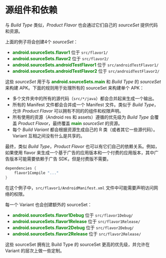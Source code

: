 # 源组件和依赖

与 *Build Type* 类似，*Product Flavor* 也会通过它们自己的 *sourceSet* 提供代码和资源。

上面的例子将会创建4个 *sourceSet*：

* **<font color='green'>android.sourceSets.flavor1</font>**
位于 `src/flavor1/`
* **<font color='green'>android.sourceSets.flavor2</font>**
位于 `src/flavor2/`
* **<font color='green'>android.sourceSets.androidTestFlavor1</font>**
位于 `src/androidTestFlavor1/`
* **<font color='green'>android.sourceSets.androidTestFlavor2</font>**
位于 `src/androidTestFlavor2/`

这些 *sourceSet* 用于与 **<font color='green'>android.sourceSets.main</font>** 和 *Build Type* 的 *sourceSet* 来构建 APK。下面的规则用于处理所有的 sourceSet 来构建单个 APK：

* 多个文件夹中的所有的源代码（`src/*/java`）都会合并起来生成一个输出。
* 所有的 Manifest 文件都会合并成一个 Manifest 文件。类似于 *Build Type*，允许 *Product Flavor* 可以拥有不同的的组件和权限声明。
* 所有使用的资源（Android res 和 assets）遵循的优先级为 *Build Type* 会覆盖 *Product Flavor*，最终覆盖 **<font color='green'>main</font>** *sourceSet* 的资源。
* 每个 *Build Variant* 都会根据资源生成自己的 R 类（或者其它一些源代码）。Variant 互相之间没有什么是共享的。

最终，类似 *Build Type*，*Product Flavor* 也可以有它们自己的依赖关系。例如，如果使用 flavor 来生成一个基于广告的应用版本和一个付费的应用版本，其中广告版本可能需要依赖于广告 SDK，但是付费版不需要。

``` Groovy
dependencies {
    flavor1Compile "..."
}
```

在这个例子中，`src/flavor1/AndroidManifest.xml` 文件中可能需要声明访问网络的权限。

每一个 Variant 也会创建额外的 sourceSet：

* **<font color='green'>android.sourceSets.flavor1Debug</font>**
位于 `src/flavor1Debug/`
* **<font color='green'>android.sourceSets.flavor1Release</font>**
位于 `src/flavor1Release/`
* **<font color='green'>android.sourceSets.flavor2Debug</font>**
位于 `src/flavor2Debug/`
* **<font color='green'>android.sourceSets.flavor2Release</font>**
位于 `src/flavor2Release/`

这些 sourceSet 拥有比 Build Type 的 sourceSet 更高的优先级，并允许在 Variant 的层次上做一些定制。